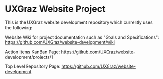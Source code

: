 # UXGraz Website Project

This is the UXGraz website development repository which currently uses the following:

Website Wiki for project documentation such as "Goals and Specifications": https://github.com/UXGraz/website-development/wiki

Action Items KanBan Page: https://github.com/UXGraz/website-development/projects/1

Top Level Repository Page: https://github.com/UXGraz/website-development
